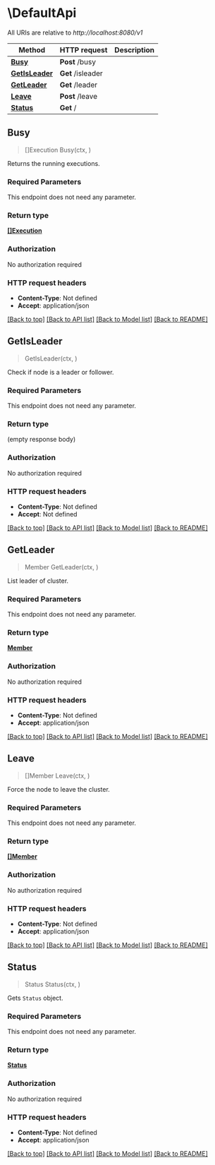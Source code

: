 # \DefaultApi

All URIs are relative to *http://localhost:8080/v1*

Method | HTTP request | Description
------------- | ------------- | -------------
[**Busy**](DefaultApi.md#Busy) | **Post** /busy | 
[**GetIsLeader**](DefaultApi.md#GetIsLeader) | **Get** /isleader | 
[**GetLeader**](DefaultApi.md#GetLeader) | **Get** /leader | 
[**Leave**](DefaultApi.md#Leave) | **Post** /leave | 
[**Status**](DefaultApi.md#Status) | **Get** / | 



## Busy

> []Execution Busy(ctx, )



Returns the running executions. 

### Required Parameters

This endpoint does not need any parameter.

### Return type

[**[]Execution**](execution.md)

### Authorization

No authorization required

### HTTP request headers

- **Content-Type**: Not defined
- **Accept**: application/json

[[Back to top]](#) [[Back to API list]](../README.md#documentation-for-api-endpoints)
[[Back to Model list]](../README.md#documentation-for-models)
[[Back to README]](../README.md)


## GetIsLeader

> GetIsLeader(ctx, )



Check if node is a leader or follower. 

### Required Parameters

This endpoint does not need any parameter.

### Return type

 (empty response body)

### Authorization

No authorization required

### HTTP request headers

- **Content-Type**: Not defined
- **Accept**: Not defined

[[Back to top]](#) [[Back to API list]](../README.md#documentation-for-api-endpoints)
[[Back to Model list]](../README.md#documentation-for-models)
[[Back to README]](../README.md)


## GetLeader

> Member GetLeader(ctx, )



List leader of cluster. 

### Required Parameters

This endpoint does not need any parameter.

### Return type

[**Member**](member.md)

### Authorization

No authorization required

### HTTP request headers

- **Content-Type**: Not defined
- **Accept**: application/json

[[Back to top]](#) [[Back to API list]](../README.md#documentation-for-api-endpoints)
[[Back to Model list]](../README.md#documentation-for-models)
[[Back to README]](../README.md)


## Leave

> []Member Leave(ctx, )



Force the node to leave the cluster. 

### Required Parameters

This endpoint does not need any parameter.

### Return type

[**[]Member**](member.md)

### Authorization

No authorization required

### HTTP request headers

- **Content-Type**: Not defined
- **Accept**: application/json

[[Back to top]](#) [[Back to API list]](../README.md#documentation-for-api-endpoints)
[[Back to Model list]](../README.md#documentation-for-models)
[[Back to README]](../README.md)


## Status

> Status Status(ctx, )



Gets `Status` object. 

### Required Parameters

This endpoint does not need any parameter.

### Return type

[**Status**](status.md)

### Authorization

No authorization required

### HTTP request headers

- **Content-Type**: Not defined
- **Accept**: application/json

[[Back to top]](#) [[Back to API list]](../README.md#documentation-for-api-endpoints)
[[Back to Model list]](../README.md#documentation-for-models)
[[Back to README]](../README.md)

